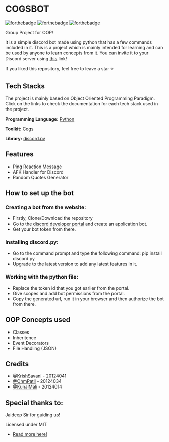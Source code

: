 # COGSBOT
 
[![forthebadge](https://forthebadge.com/images/badges/built-by-developers.svg)](https://forthebadge.com) [![forthebadge](https://forthebadge.com/images/badges/for-you.svg)](https://forthebadge.com) [![forthebadge](https://forthebadge.com/images/badges/made-with-python.svg)](https://forthebadge.com)

Group Project for OOP!

It is a simple discord bot made using python that has a few commands included in it. This is a project which is mainly intended for learning and can be used by anyone to learn concepts from it. You can invite it to your Discord server using [this]() link!

If you liked this repository, feel free to leave a star ⭐ 

## Tech Stacks
The project is mainly based on Object Oriented Programming Paradigm.
Click on the links to check the documentation for each tech stack used in the project.

**Programming Language:** [Python](https://docs.python.org/3/)

**Toolkit:** [Cogs](https://discordpy.readthedocs.io/en/stable/ext/commands/cogs.html)

**Library:** [discord.py](https://discordpy.readthedocs.io/en/stable/)

## Features

- Ping Reaction Message
- AFK Handler for Discord
- Random Quotes Generator 

## How to set up the bot

### Creating a bot from the website:

- Firstly, Clone/Download the repository
- Go to the [discord developer portal](https://discord.com/developers/applications) and create an application bot.
- Get your bot token from there.

### Installing discord.py:

- Go to the command prompt and type the following command: pip install discord.py
- Upgrade to the latest version to add any latest features in it.

### Working with the python file:

- Replace the token id that you got earlier from the portal.
- Give scopes and add bot permissions from the portal. 
- Copy the generated url, run it in your browser and then authorize the bot from there.

## OOP Concepts used

- Classes
- Inheritence
- Event Decorators
- File Handling (JSON)

## Credits

- [@KrishSavani](https://github.com/KrishSavani) - 20124041
- [@OhmPatil](https://github.com/OhmPatil) - 20124034
- [@KunalMali](https://github.com/kunal299) - 20124014

## Special thanks to:
Jaideep Sir for guiding us!


Licensed under MIT
- [Read more here!](https://github.com/KrishSavani/OOP-Project/blob/main/LICENSE)
